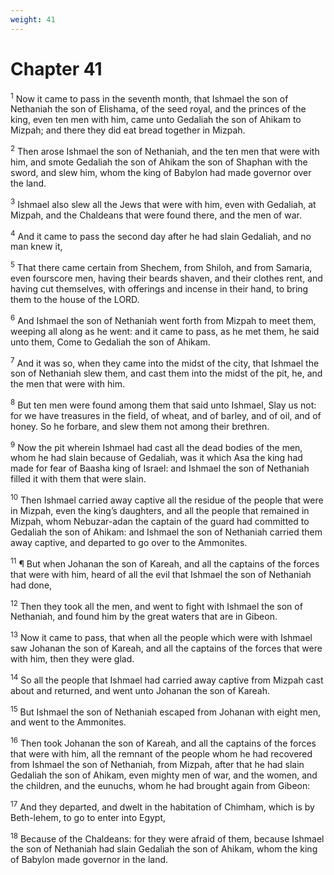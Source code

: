 ```yaml
---
weight: 41
---
```


# Chapter 41

<sup>1</sup> Now it came to pass in the seventh month, that Ishmael the son of Nethaniah the son of Elishama, of the seed royal, and the princes of the king, even ten men with him, came unto Gedaliah the son of Ahikam to Mizpah; and there they did eat bread together in Mizpah. 

<sup>2</sup> Then arose Ishmael the son of Nethaniah, and the ten men that were with him, and smote Gedaliah the son of Ahikam the son of Shaphan with the sword, and slew him, whom the king of Babylon had made governor over the land. 

<sup>3</sup> Ishmael also slew all the Jews that were with him, even with Gedaliah, at Mizpah, and the Chaldeans that were found there, and the men of war. 

<sup>4</sup> And it came to pass the second day after he had slain Gedaliah, and no man knew it, 

<sup>5</sup> That there came certain from Shechem, from Shiloh, and from Samaria, even fourscore men, having their beards shaven, and their clothes rent, and having cut themselves, with offerings and incense in their hand, to bring them to the house of the LORD. 

<sup>6</sup> And Ishmael the son of Nethaniah went forth from Mizpah to meet them, weeping all along as he went: and it came to pass, as he met them, he said unto them, Come to Gedaliah the son of Ahikam. 

<sup>7</sup> And it was so, when they came into the midst of the city, that Ishmael the son of Nethaniah slew them, and cast them into the midst of the pit, he, and the men that were with him. 

<sup>8</sup> But ten men were found among them that said unto Ishmael, Slay us not: for we have treasures in the field, of wheat, and of barley, and of oil, and of honey. So he forbare, and slew them not among their brethren. 

<sup>9</sup> Now the pit wherein Ishmael had cast all the dead bodies of the men, whom he had slain because of Gedaliah, was it which Asa the king had made for fear of Baasha king of Israel: and Ishmael the son of Nethaniah filled it with them that were slain. 

<sup>10</sup> Then Ishmael carried away captive all the residue of the people that were in Mizpah, even the king’s daughters, and all the people that remained in Mizpah, whom Nebuzar-adan the captain of the guard had committed to Gedaliah the son of Ahikam: and Ishmael the son of Nethaniah carried them away captive, and departed to go over to the Ammonites. 

<sup>11</sup> ¶ But when Johanan the son of Kareah, and all the captains of the forces that were with him, heard of all the evil that Ishmael the son of Nethaniah had done, 

<sup>12</sup> Then they took all the men, and went to fight with Ishmael the son of Nethaniah, and found him by the great waters that are in Gibeon. 

<sup>13</sup> Now it came to pass, that when all the people which were with Ishmael saw Johanan the son of Kareah, and all the captains of the forces that were with him, then they were glad. 

<sup>14</sup> So all the people that Ishmael had carried away captive from Mizpah cast about and returned, and went unto Johanan the son of Kareah. 

<sup>15</sup> But Ishmael the son of Nethaniah escaped from Johanan with eight men, and went to the Ammonites. 

<sup>16</sup> Then took Johanan the son of Kareah, and all the captains of the forces that were with him, all the remnant of the people whom he had recovered from Ishmael the son of Nethaniah, from Mizpah, after that he had slain Gedaliah the son of Ahikam, even mighty men of war, and the women, and the children, and the eunuchs, whom he had brought again from Gibeon: 

<sup>17</sup> And they departed, and dwelt in the habitation of Chimham, which is by Beth-lehem, to go to enter into Egypt, 

<sup>18</sup> Because of the Chaldeans: for they were afraid of them, because Ishmael the son of Nethaniah had slain Gedaliah the son of Ahikam, whom the king of Babylon made governor in the land. 


